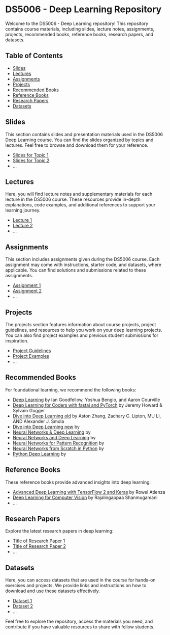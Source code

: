 # DS5006 - Deep Learning Repository

Welcome to the DS5006 - Deep Learning repository! This repository contains course materials, including slides, lecture notes, assignments, projects, recommended books, reference books, research papers, and datasets.

## Table of Contents

- [Slides](#slides)
- [Lectures](#lectures)
- [Assignments](#assignments)
- [Projects](#projects)
- [Recommended Books](#recommended-books)
- [Reference Books](#reference-books)
- [Research Papers](#research-papers)
- [Datasets](#datasets)

## Slides

This section contains slides and presentation materials used in the DS5006 Deep Learning course. You can find the slides organized by topics and lectures. Feel free to browse and download them for your reference.

- [Slides for Topic 1](/slides/topic1/)
- [Slides for Topic 2](/slides/topic2/)
- ...

## Lectures

Here, you will find lecture notes and supplementary materials for each lecture in the DS5006 course. These resources provide in-depth explanations, code examples, and additional references to support your learning journey.

- [Lecture 1](/lectures/lecture1/)
- [Lecture 2](/lectures/lecture2/)
- ...

## Assignments

This section includes assignments given during the DS5006 course. Each assignment may come with instructions, starter code, and datasets, where applicable. You can find solutions and submissions related to these assignments.

- [Assignment 1](/assignments/assignment1/)
- [Assignment 2](/assignments/assignment2/)
- ...

## Projects

The projects section features information about course projects, project guidelines, and resources to help you work on your deep learning projects. You can also find project examples and previous student submissions for inspiration.

- [Project Guidelines](/projects/guidelines/)
- [Project Examples](/projects/examples/)
- ...

## Recommended Books

For foundational learning, we recommend the following books:

- [Deep Learning](https://github.com/Daudsarfraz/DS5006-Deep-Learning/blob/main/recommended%20books/Deep%20Learning%20Ian%20Goodfellow.pdf) by Ian Goodfellow, Yoshua Bengio, and Aaron Courville
- [Deep Learning for Coders with fastai and PyTorch]([https://example.com/neural-networks-book](https://github.com/Daudsarfraz/DS5006-Deep-Learning/blob/main/recommended%20books/Deep%20Learning%20for%20Coders%20with%20fastai%20and%20PyTorch.pdf)) by Jeremy Howard & Sylvain Gugger
- [Dive into Deep Learning old]() by Aston Zhang, Zachary C. Lipton, MU LI, AND Alexander J.
  Smola
- [Dive into Deep Learning new]() by 
- [Neural Networks & Deep Learning]() by
- [Neural Networks and Deep Learning]() by 
- [Neural Networks for Pattern Recognition]() by 
- [Neural Networks from Scratch in Python]() by 
- [Python Deep Learning]() by 

## Reference Books

These reference books provide advanced insights into deep learning:

- [Advanced Deep Learning with TensorFlow 2 and Keras](https://example.com/advanced-dl-book) by Rowel Atienza
- [Deep Learning for Computer Vision](https://example.com/computer-vision-book) by Rajalingappaa Shanmugamani
- ...

## Research Papers

Explore the latest research papers in deep learning:

- [Title of Research Paper 1](https://example.com/research-paper1)
- [Title of Research Paper 2](https://example.com/research-paper2)
- ...

## Datasets

Here, you can access datasets that are used in the course for hands-on exercises and projects. We provide links and instructions on how to download and use these datasets effectively.

- [Dataset 1](/datasets/dataset1/)
- [Dataset 2](/datasets/dataset2/)
- ...

Feel free to explore the repository, access the materials you need, and contribute if you have valuable resources to share with fellow students.
